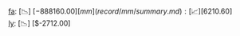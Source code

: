 [fa](record/fa/summary.md): [📉] [$-888160.00]  
[mm](record/mm/summary.md): [📈] [$6210.60]  
[ly](record/ly/summary.md): [📉] [$-2712.00]  
